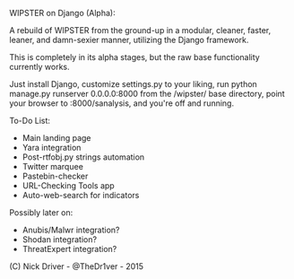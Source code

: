 WIPSTER on Django (Alpha):

A rebuild of WIPSTER from the ground-up in a modular, cleaner,
faster, leaner, and damn-sexier manner, utilizing the Django framework.

This is completely in its alpha stages, but the raw base functionality currently works.

Just install Django, customize settings.py to your liking, run 
python manage.py runserver 0.0.0.0:8000 from the /wipster/ base directory,
point your browser to <your-ip>:8000/sanalysis, and you're off and running.

To-Do List:

- Main landing page
- Yara integration
- Post-rtfobj.py strings automation
- Twitter marquee
- Pastebin-checker
- URL-Checking Tools app
- Auto-web-search for indicators

Possibly later on:
- Anubis/Malwr integration?
- Shodan integration?
- ThreatExpert integration?

(C) Nick Driver - @TheDr1ver - 2015